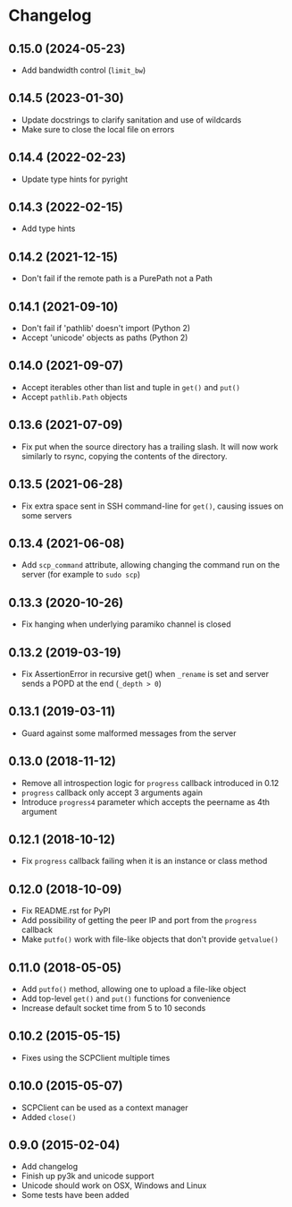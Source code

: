 # Changelog

## 0.15.0 (2024-05-23)

- Add bandwidth control (`limit_bw`)

## 0.14.5 (2023-01-30)

- Update docstrings to clarify sanitation and use of wildcards
- Make sure to close the local file on errors

## 0.14.4 (2022-02-23)

- Update type hints for pyright

## 0.14.3 (2022-02-15)

- Add type hints

## 0.14.2 (2021-12-15)

- Don't fail if the remote path is a PurePath not a Path

## 0.14.1 (2021-09-10)

- Don't fail if 'pathlib' doesn't import (Python 2)
- Accept 'unicode' objects as paths (Python 2)

## 0.14.0 (2021-09-07)

- Accept iterables other than list and tuple in `get()` and `put()`
- Accept `pathlib.Path` objects

## 0.13.6 (2021-07-09)

- Fix put when the source directory has a trailing slash. It will now work similarly to rsync, copying the contents of the directory.

## 0.13.5 (2021-06-28)

- Fix extra space sent in SSH command-line for `get()`, causing issues on some servers

## 0.13.4 (2021-06-08)

- Add `scp_command` attribute, allowing changing the command run on the server (for example to `sudo scp`)

## 0.13.3 (2020-10-26)

- Fix hanging when underlying paramiko channel is closed

## 0.13.2 (2019-03-19)

- Fix AssertionError in recursive get() when `_rename` is set and server sends a POPD at the end (`_depth > 0`)

## 0.13.1 (2019-03-11)

- Guard against some malformed messages from the server

## 0.13.0 (2018-11-12)

- Remove all introspection logic for `progress` callback introduced in 0.12
- `progress` callback only accept 3 arguments again
- Introduce `progress4` parameter which accepts the peername as 4th argument

## 0.12.1 (2018-10-12)

- Fix `progress` callback failing when it is an instance or class method

## 0.12.0 (2018-10-09)

- Fix README.rst for PyPI
- Add possibility of getting the peer IP and port from the `progress` callback
- Make `putfo()` work with file-like objects that don't provide `getvalue()`

## 0.11.0 (2018-05-05)

- Add `putfo()` method, allowing one to upload a file-like object
- Add top-level `get()` and `put()` functions for convenience
- Increase default socket time from 5 to 10 seconds

## 0.10.2 (2015-05-15)

- Fixes using the SCPClient multiple times

## 0.10.0 (2015-05-07)

- SCPClient can be used as a context manager
- Added `close()`

## 0.9.0 (2015-02-04)

- Add changelog
- Finish up py3k and unicode support
- Unicode should work on OSX, Windows and Linux
- Some tests have been added

